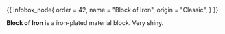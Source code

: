 {{ infobox_node{
	order = 42,
	name = "Block of Iron",
	origin = "Classic",
} }}

**Block of Iron** is a iron-plated material block. Very shiny.
